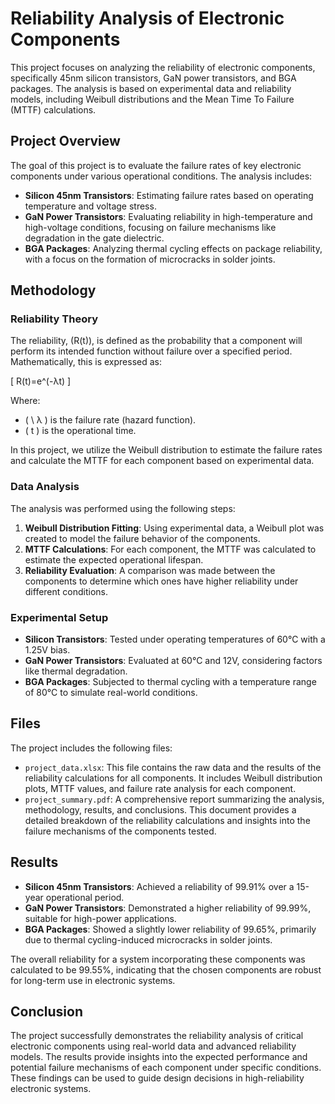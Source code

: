 # Reliability Analysis of Electronic Components

This project focuses on analyzing the reliability of electronic components, specifically 45nm silicon transistors, GaN power transistors, and BGA packages. The analysis is based on experimental data and reliability models, including Weibull distributions and the Mean Time To Failure (MTTF) calculations.

## Project Overview

The goal of this project is to evaluate the failure rates of key electronic components under various operational conditions. The analysis includes:

- **Silicon 45nm Transistors**: Estimating failure rates based on operating temperature and voltage stress.
- **GaN Power Transistors**: Evaluating reliability in high-temperature and high-voltage conditions, focusing on failure mechanisms like degradation in the gate dielectric.
- **BGA Packages**: Analyzing thermal cycling effects on package reliability, with a focus on the formation of microcracks in solder joints.

## Methodology

### Reliability Theory

The reliability, \(R(t)\), is defined as the probability that a component will perform its intended function without failure over a specified period. Mathematically, this is expressed as:

\[ R(t)=e^(-λt) \]

Where:
- \( \ λ \) is the failure rate (hazard function).
- \( t \) is the operational time.

In this project, we utilize the Weibull distribution to estimate the failure rates and calculate the MTTF for each component based on experimental data.

### Data Analysis

The analysis was performed using the following steps:
1. **Weibull Distribution Fitting**: Using experimental data, a Weibull plot was created to model the failure behavior of the components.
2. **MTTF Calculations**: For each component, the MTTF was calculated to estimate the expected operational lifespan.
3. **Reliability Evaluation**: A comparison was made between the components to determine which ones have higher reliability under different conditions.

### Experimental Setup

- **Silicon Transistors**: Tested under operating temperatures of 60°C with a 1.25V bias.
- **GaN Power Transistors**: Evaluated at 60°C and 12V, considering factors like thermal degradation.
- **BGA Packages**: Subjected to thermal cycling with a temperature range of 80°C to simulate real-world conditions.

## Files

The project includes the following files:

- `project_data.xlsx`: This file contains the raw data and the results of the reliability calculations for all components. It includes Weibull distribution plots, MTTF values, and failure rate analysis for each component.
- `project_summary.pdf`: A comprehensive report summarizing the analysis, methodology, results, and conclusions. This document provides a detailed breakdown of the reliability calculations and insights into the failure mechanisms of the components tested.

## Results

- **Silicon 45nm Transistors**: Achieved a reliability of 99.91% over a 15-year operational period.
- **GaN Power Transistors**: Demonstrated a higher reliability of 99.99%, suitable for high-power applications.
- **BGA Packages**: Showed a slightly lower reliability of 99.65%, primarily due to thermal cycling-induced microcracks in solder joints.

The overall reliability for a system incorporating these components was calculated to be 99.55%, indicating that the chosen components are robust for long-term use in electronic systems.

## Conclusion

The project successfully demonstrates the reliability analysis of critical electronic components using real-world data and advanced reliability models. The results provide insights into the expected performance and potential failure mechanisms of each component under specific conditions. These findings can be used to guide design decisions in high-reliability electronic systems.

